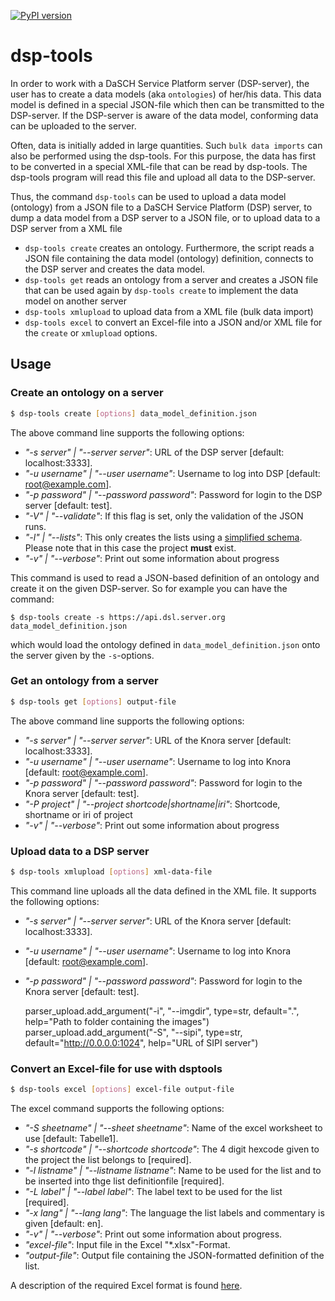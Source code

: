[![PyPI version](https://badge.fury.io/py/dsp-tools.svg)](https://badge.fury.io/py/dsp-tools)

# dsp-tools
In order to work with a DaSCH Service Platform server (DSP-server), the user has to create a data
models (aka `ontologies`) of her/his data. This data model is defined in a special JSON-file which
then can be transmitted to the DSP-server. If the DSP-server is aware of the data model, conforming data
can be uploaded to the server.

Often, data is initially added in large quantities. Such `bulk data imports` can also be performed using the
dsp-tools. For this purpose, the data has first to be converted in a special XML-file that can be read by
dsp-tools. The dsp-tools program will read this file and upload all data to the DSP-server.

Thus, the command `dsp-tools` can be used to upload a data model (ontology) from a JSON file to a DaSCH Service Platform (DSP)
server, to dump a data model from a DSP server to a JSON file, or to upload data to a DSP server from
a XML file

- `dsp-tools create` creates an ontology. Furthermore, the script reads a JSON file containing the data model 
  (ontology) definition, connects to the DSP server and creates the data model.
- `dsp-tools get` reads an ontology from a server and creates a JSON file that can be used again by
  `dsp-tools create` to implement the data model on another server
- `dsp-tools xmlupload` to upload data from a XML file (bulk data import)
- `dsp-tools excel` to convert an Excel-file into a JSON and/or XML file for the `create` or `xmlupload` options.

## Usage

### Create an ontology on a server

```bash
$ dsp-tools create [options] data_model_definition.json
```
The above command line supports the following options:

- _"-s server" | "--server server"_: URL of the DSP server [default: localhost:3333].
- _"-u username" | "--user username"_: Username to log into DSP [default: root@example.com].
- _"-p password" | "--password password"_: Password for login to the DSP server [default: test].
- _"-V" | "--validate"_: If this flag is set, only the validation of the JSON runs.
- _"-l" | "--lists"_: This only creates the lists using a [simplified schema](#json-for-lists). Please note
  that in this case the project __must__ exist.
- _"-v" | "--verbose"_: Print out some information about progress
  
This command is used to read a JSON-based definition of an ontology and create it on the
given DSP-server. So for example you can have the command:

```
$ dsp-tools create -s https://api.dsl.server.org data_model_definition.json
```

which would load the ontology defined in `data_model_definition.json` onto the server given
by the `-s`-options.

### Get an ontology from a server

```bash
$ dsp-tools get [options] output-file
```

The above command line supports the following options:

- _"-s server" | "--server server"_: URL of the Knora server [default: localhost:3333].
- _"-u username" | "--user username"_: Username to log into Knora [default: root@example.com].
- _"-p password" | "--password password"_: Password for login to the Knora server [default: test].
- _"-P project" | "--project shortcode|shortname|iri"_: Shortcode, shortname or iri of project
- _"-v" | "--verbose"_: Print out some information about progress

### Upload data to a DSP server

```bash
$ dsp-tools xmlupload [options] xml-data-file
```

This command line uploads all the data defined in the XML file. It supports the following options:

- _"-s server" | "--server server"_: URL of the Knora server [default: localhost:3333].
- _"-u username" | "--user username"_: Username to log into Knora [default: root@example.com].
- _"-p password" | "--password password"_: Password for login to the Knora server [default: test].

    parser_upload.add_argument("-i", "--imgdir", type=str, default=".", help="Path to folder containing the images")
    parser_upload.add_argument("-S", "--sipi", type=str, default="http://0.0.0.0:1024", help="URL of SIPI server")
    
### Convert an Excel-file for use with dsptools

```bash
$ dsp-tools excel [options] excel-file output-file
```

The excel command supports the following options:

- _"-S sheetname" | "--sheet sheetname"_: Name of the excel worksheet to use [default: Tabelle1].
- _"-s shortcode" | "--shortcode shortcode"_: The 4 digit hexcode given to the project the list belongs to [required].
- _"-l listname" | "--listname listname"_: Name to be used for the list and to be inserted into thge list definitionfile [required].
- _"-L label" | "--label label"_: The label text to be used for the list [required].
- _"-x lang" | "--lang lang"_: The language the list labels and commentary is given [default: en].
- _"-v" | "--verbose"_: Print out some information about progress.
- _"excel-file"_: Input file in the Excel "*.xlsx"-Format.
- _"output-file"_: Output file containing the JSON-formatted definition of the list.

A description of the required Excel format is found [here](./dsp-tools-create.md#lists-from-excel).

